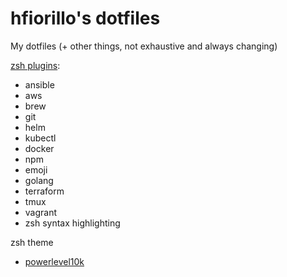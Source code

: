 # hfiorillo's dotfiles
My dotfiles (+ other things, not exhaustive and always changing)

[zsh plugins](https://project-awesome.org/unixorn/awesome-zsh-plugins):
- ansible
- aws
- brew
- git
- helm
- kubectl
- docker
- npm
- emoji
- golang
- terraform
- tmux
- vagrant
- zsh syntax highlighting

zsh theme
- [powerlevel10k](https://github.com/romkatv/powerlevel10k)
